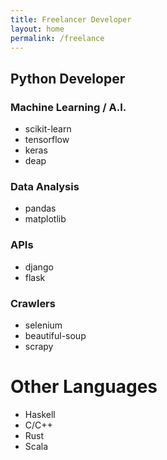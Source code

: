 ```yaml
---
title: Freelancer Developer
layout: home
permalink: /freelance
---
```


## Python Developer


### Machine Learning / A.I.
  - scikit-learn
  - tensorflow
  - keras
  - deap

### Data Analysis
- pandas
- matplotlib

### APIs
- django
- flask

### Crawlers
- selenium
- beautiful-soup
- scrapy

# Other Languages
+ Haskell
+ C/C++
+ Rust
+ Scala

 
